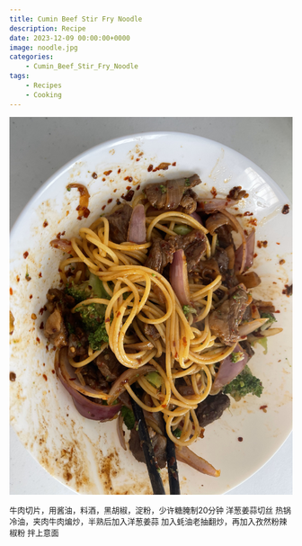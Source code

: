 ```yaml
---
title: Cumin Beef Stir Fry Noodle
description: Recipe
date: 2023-12-09 00:00:00+0000
image: noodle.jpg
categories:
    - Cumin_Beef_Stir_Fry_Noodle
tags:
    - Recipes
    - Cooking
---
```


![Image 1](noodle.jpg)

牛肉切片，用酱油，料酒，黑胡椒，淀粉，少许糖腌制20分钟
洋葱姜蒜切丝
热锅冷油，夹肉牛肉煸炒，半熟后加入洋葱姜蒜
加入蚝油老抽翻炒，再加入孜然粉辣椒粉
拌上意面